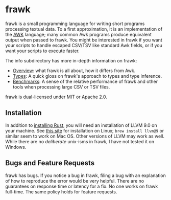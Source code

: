 # frawk

frawk is a small programming language for writing short programs processing
textual data. To a first approximation, it is an implementation of the
[AWK](https://en.wikipedia.org/wiki/AWK) language; many common Awk programs
produce equivalent output when passed to frawk. You might be interested in frawk
if you want your scripts to handle escaped CSV/TSV like standard Awk fields, or
if you want your scripts to execute faster.

The info subdirectory has more in-depth information on frawk:

* [Overview](https://github.com/ezrosent/frawk/blob/master/info/overview.md):
  what frawk is all about, how it differs from Awk.
* [Types](https://github.com/ezrosent/frawk/blob/master/info/types.md): A
  quick gloss on frawk's approach to types and type inference.
* [Benchmarks](https://github.com/ezrosent/frawk/blob/master/info/performance.md):
  A sense of the relative performance of frawk and other tools when processing
  large CSV or TSV files.

frawk is dual-licensed under MIT or Apache 2.0.

## Installation

In addition to [installing Rust](https://rustup.rs/), you will need an
installation of LLVM 9.0 on your machine. See [this site](https://apt.llvm.org/)
for installation on Linux; `brew install llvm@9` or similar seem to work on Mac
OS. Other versions of LLVM may work as well. While there are no _deliberate_
unix-isms in frawk, I have not tested it on Windows.

## Bugs and Feature Requests

frawk has bugs. If you notice a bug in frawk, filing a bug with an explanation
of how to reproduce the error would be very helpful. There are no guarantees on
response time or latency for a fix. No one works on frawk full-time. The same
policy holds for feature requests.
